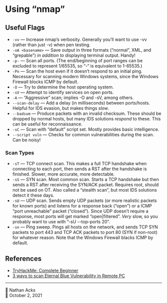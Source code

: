 # Using “nmap”

## Useful Flags

* `-vv` — Increase nmap’s verbosity. Generally you’ll want to use -vv (rather than just -v) when pen testing.
* `-oA <basename>` — Save output in three formats (“normal”, XML, and “grepable”) *in addition to* displaying terminal output. Handy!
* `-p-` — Scan all ports. (The end/beginning of port ranges can be excluded to represent 1/65535, so “-“ is equivalent to 1-65535.)
* `-Pn` — Scan the host even if it doesn’t respond to an initial ping. Necessary for scanning modern Windows systems, since the Windows Firewall blocks ICMP by default.
* `-O` — Try to determine the host operating system.
* `-sV` — Attempt to identify services on open ports.
* `-A` — “Aggressive” scan; implies -O and -sV, among others.
* `--scan-delay` — Add a delay (in milliseconds) between ports/hosts. Helpful for IDS evasion, but makes things *slow*.
* `--badsum` — Produce packets with an invalid checksum. These should be dropped by normal hosts, but many IDS solutions *respond* to these. This can be useful for reconnaissance.
* `-sC` — Scan with “default” script set. Mostly provides basic intelligence.
* `--script vuln` — Checks for common vulnerabilities during the scan. Can be noisy!

### Scan Types

* `-sT`  — TCP connect scan. This makes a full TCP handshake when connecting to each port, then sends a RST after the handshake is finished. Slower, more accurate, more detectable.
* `-sS` — SYN scan. Most common scan. Starts a TCP handshake but then sends a RST after receiving the SYN/ACK packet. Requires root, should not be used on OT. Also called a “stealth scan”, but most IDS solutions detect it these days.
* `-sU` — UDP scan. Sends empty UDP packets (or more realistic packets for known ports) and listens for a response back (“open”) or a ICMP “port unreachable” packet (“closed”). Since UDP doesn’t require a response, most ports will get marked “open\|filtered”. *Very* slow, so you probably want to use with ”-sU --top-ports 20”.
* `-sn` — Ping sweep. Pings all hosts on the network, and sends TCP SYN packets to port 443 and TCP ACK packets to port 80 (SYN if non-root) for whatever reason. Note that the Windows Firewall blacks ICMP by default.

## References

* [TryHackMe: Complete Beginner](tryhackme-complete-beginner.md)
* [3 ways to scan Eternal Blue Vulnerability in Remote PC](https://www.tryhackme.vip/2018/03/3-ways-to-scan-eternal-blue.html)

- - - -

<span aria-hidden="true">👤</span> Nathan Acks  
<span aria-hidden="true">📅</span> October 2, 2021
